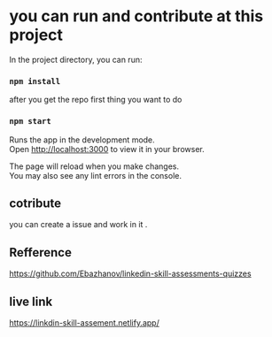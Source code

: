 
# you can run and contribute at this project 

In the project directory, you can run:

### `npm install`

after you get the repo first thing you want to do 

### `npm start`

Runs the app in the development mode.\
Open [http://localhost:3000](http://localhost:3000) to view it in your browser.

The page will reload when you make changes.\
You may also see any lint errors in the console.

## cotribute 
you can create a issue and work in it . 

## Refference

https://github.com/Ebazhanov/linkedin-skill-assessments-quizzes

## live link

https://linkdin-skill-assement.netlify.app/







